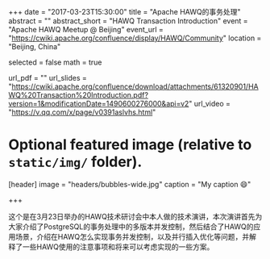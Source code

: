 +++
date = "2017-03-23T15:30:00"
title = "Apache HAWQ的事务处理"
abstract = ""
abstract_short = "HAWQ Transaction Introduction"
event = "Apache HAWQ Meetup @ Beijing"
event_url = "https://cwiki.apache.org/confluence/display/HAWQ/Community"
location = "Beijing, China"

selected = false
math = true

url_pdf = ""
url_slides = "https://cwiki.apache.org/confluence/download/attachments/61320901/HAWQ%20Transaction%20Introduction.pdf?version=1&modificationDate=1490600276000&api=v2"
url_video = "https://v.qq.com/x/page/v0391aslvhs.html"

# Optional featured image (relative to `static/img/` folder).
[header]
image = "headers/bubbles-wide.jpg"
caption = "My caption :smile:"

+++

这个是在3月23日举办的HAWQ技术研讨会中本人做的技术演讲，本次演讲首先为大家介绍了PostgreSQL的事务处理中的多版本并发控制，然后结合了HAWQ的应用场景，介绍在HAWQ怎么实现事务并发控制，以及并行插入优化等问题，并解释了一些HAWQ使用的注意事项和将来可以考虑实现的一些方案。